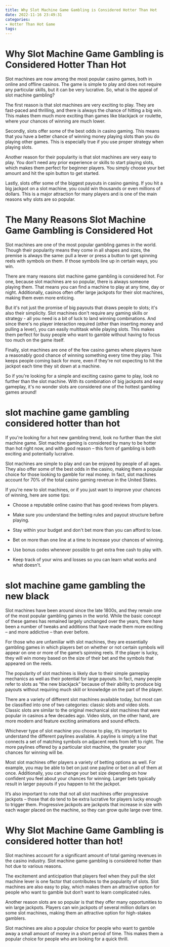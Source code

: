 ```yaml
---
title: Why Slot Machine Game Gambling is Considered Hotter Than Hot
date: 2022-11-16 23:49:31
categories:
- Hotter Than Hot Game
tags:
---
```



#  Why Slot Machine Game Gambling is Considered Hotter Than Hot

Slot machines are now among the most popular casino games, both in online and offline casinos. The game is simple to play and does not require any particular skills, but it can be very lucrative. So, what is the appeal of slot machine gambling?

The first reason is that slot machines are very exciting to play. They are fast-paced and thrilling, and there is always the chance of hitting a big win. This makes them much more exciting than games like blackjack or roulette, where your chances of winning are much lower.

Secondly, slots offer some of the best odds in casino gaming. This means that you have a better chance of winning money playing slots than you do playing other games. This is especially true if you use proper strategy when playing slots.

Another reason for their popularity is that slot machines are very easy to play. You don’t need any prior experience or skills to start playing slots, which makes them perfect for beginner players. You simply choose your bet amount and hit the spin button to get started.

Lastly, slots offer some of the biggest payouts in casino gaming. If you hit a big jackpot on a slot machine, you could win thousands or even millions of dollars. This is a major attraction for many players and is one of the main reasons why slots are so popular.

#  The Many Reasons Slot Machine Game Gambling is Considered Hot

Slot machines are one of the most popular gambling games in the world. Though their popularity means they come in all shapes and sizes, the premise is always the same: pull a lever or press a button to get spinning reels with symbols on them. If those symbols line up in certain ways, you win.

There are many reasons slot machine game gambling is considered hot. For one, because slot machines are so popular, there is always someone playing them. That means you can find a machine to play at any time, day or night. Additionally, casinos often offer large jackpots for their slot machines, making them even more enticing.

But it's not just the promise of big payouts that draws people to slots; it's also their simplicity. Slot machines don't require any gaming skills or strategy - all you need is a bit of luck to land winning combinations. And since there's no player interaction required (other than inserting money and pulling a lever), you can easily multitask while playing slots. This makes them perfect for busy people who want to gamble without having to focus too much on the game itself.

Finally, slot machines are one of the few casino games where players have a reasonably good chance of winning something every time they play. This keeps people coming back for more, even if they're not expecting to hit the jackpot each time they sit down at a machine.

So if you're looking for a simple and exciting casino game to play, look no further than the slot machine. With its combination of big jackpots and easy gameplay, it's no wonder slots are considered one of the hottest gambling games around!

#   slot machine game gambling considered hotter than hot 

If you're looking for a hot new gambling trend, look no further than the slot machine game. Slot machine gaming is considered by many to be hotter than hot right now, and with good reason – this form of gambling is both exciting and potentially lucrative.

Slot machines are simple to play and can be enjoyed by people of all ages. They also offer some of the best odds in the casino, making them a popular choice for those looking to gamble for real money. In fact, slot machines account for 70% of the total casino gaming revenue in the United States.

If you're new to slot machines, or if you just want to improve your chances of winning, here are some tips:

- Choose a reputable online casino that has good reviews from players.

- Make sure you understand the betting rules and payout structure before playing.

- Stay within your budget and don't bet more than you can afford to lose.

- Bet on more than one line at a time to increase your chances of winning.

- Use bonus codes whenever possible to get extra free cash to play with.

- Keep track of your wins and losses so you can learn what works and what doesn't.

#   slot machine game gambling the new black 

Slot machines have been around since the late 1800s, and they remain one of the most popular gambling games in the world. While the basic concept of these games has remained largely unchanged over the years, there have been a number of tweaks and additions that have made them more exciting – and more addictive – than ever before.

For those who are unfamiliar with slot machines, they are essentially gambling games in which players bet on whether or not certain symbols will appear on one or more of the game’s spinning reels. If the player is lucky, they will win money based on the size of their bet and the symbols that appeared on the reels.

The popularity of slot machines is likely due to their simple gameplay mechanics as well as their potential for large payouts. In fact, many people refer to slots as “the new blackjack” because of their ability to produce big payouts without requiring much skill or knowledge on the part of the player.

There are a variety of different slot machines available today, but most can be classified into one of two categories: classic slots and video slots. Classic slots are similar to the original mechanical slot machines that were popular in casinos a few decades ago. Video slots, on the other hand, are more modern and feature exciting animations and sound effects.

Whichever type of slot machine you choose to play, it’s important to understand the different paylines available. A payline is simply a line that connects a set of matching symbols on adjacent reels from left to right. The more paylines offered by a particular slot machine, the greater your chances for winning will be.

Most slot machines offer players a variety of betting options as well. For example, you may be able to bet on just one payline or bet on all of them at once. Additionally, you can change your bet size depending on how confident you feel about your chances for winning. Larger bets typically result in larger payouts if you happen to hit the jackpot.

It’s also important to note that not all slot machines offer progressive jackpots – those that do tend to be extra lucrative for players lucky enough to trigger them. Progressive jackpots are jackpots that increase in size with each wager placed on the machine, so they can grow quite large over time.

#  Why Slot Machine Game Gambling is considered hotter than hot!



Slot machines account for a significant amount of total gaming revenues in the casino industry. Slot machine game gambling is considered hotter than hot due to various reasons.

The excitement and anticipation that players feel when they pull the slot machine lever is one factor that contributes to the popularity of slots. Slot machines are also easy to play, which makes them an attractive option for people who want to gamble but don’t want to learn complicated rules.

Another reason slots are so popular is that they offer many opportunities to win large jackpots. Players can win jackpots of several million dollars on some slot machines, making them an attractive option for high-stakes gamblers.

 Slot machines are also a popular choice for people who want to gamble away a small amount of money in a short period of time. This makes them a popular choice for people who are looking for a quick thrill.